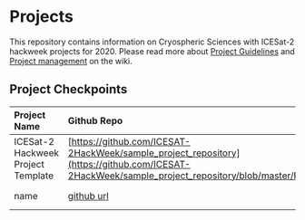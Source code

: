 # Projects
This repository contains information on Cryospheric Sciences with ICESat-2 hackweek projects for 2020.  Please read more about [Project Guidelines](https://icesat-2hackweek.github.io/wiki/project_guidelines.html) and [Project management](https://icesat-2hackweek.github.io/wiki/github_project_management.html) on the wiki.  

## Project Checkpoints

|Project Name | Github Repo | slack channel | 
|:--------|:------|:--------|
| ICESat-2 Hackweek Project Template | [https://github.com/ICESAT-2HackWeek/sample_project_repository](https://github.com/ICESAT-2HackWeek/sample_project_repository/blob/master/README.md) | [#general](https://app.slack.com/client/TDPAXQSTD/CDQFBU571) |
| name | [github url](github_url) | [#slack hash](slack_url) |

